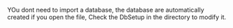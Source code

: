 YOu dont need to import a database, the database are automatically created if you open the file, Check the DbSetup in the directory to modify it.
